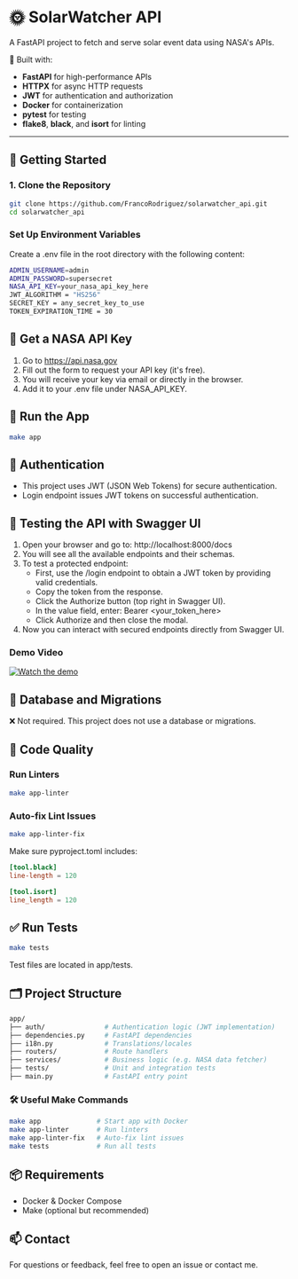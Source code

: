 # 🌞 SolarWatcher API

A FastAPI project to fetch and serve solar event data using NASA's APIs.

🔧 Built with:

- **FastAPI** for high-performance APIs
- **HTTPX** for async HTTP requests
- **JWT** for authentication and authorization
- **Docker** for containerization
- **pytest** for testing
- **flake8**, **black**, and **isort** for linting

---

## 🚀 Getting Started

### 1. Clone the Repository

```bash
git clone https://github.com/FrancoRodriguez/solarwatcher_api.git
cd solarwatcher_api
```

### Set Up Environment Variables
Create a .env file in the root directory with the following content:

```bash
ADMIN_USERNAME=admin
ADMIN_PASSWORD=supersecret
NASA_API_KEY=your_nasa_api_key_here
JWT_ALGORITHM = "HS256"
SECRET_KEY = any_secret_key_to_use
TOKEN_EXPIRATION_TIME = 30
```

## 🔐 Get a NASA API Key

1. Go to https://api.nasa.gov
2. Fill out the form to request your API key (it's free).
3. You will receive your key via email or directly in the browser.
4. Add it to your .env file under NASA_API_KEY.

## 🐳 Run the App

```bash
make app
```

## 🔐 Authentication

 - This project uses JWT (JSON Web Tokens) for secure authentication.
 - Login endpoint issues JWT tokens on successful authentication.

## 🧪 Testing the API with Swagger UI
1. Open your browser and go to: http://localhost:8000/docs
2. You will see all the available endpoints and their schemas.
3. To test a protected endpoint:
    - First, use the /login endpoint to obtain a JWT token by providing valid credentials.
    - Copy the token from the response.
    - Click the Authorize button (top right in Swagger UI).
    - In the value field, enter: Bearer <your_token_here>
    - Click Authorize and then close the modal.
4. Now you can interact with secured endpoints directly from Swagger UI.

### Demo Video

[![Watch the demo](https://img.youtube.com/vi/z7n9mJzFve4/0.jpg)](https://youtu.be/z7n9mJzFve4)



## 🧱 Database and Migrations
❌ Not required. This project does not use a database or migrations.

## 🧹 Code Quality

### Run Linters
```bash
make app-linter
```

### Auto-fix Lint Issues
```bash
make app-linter-fix
```

Make sure pyproject.toml includes:
```toml
[tool.black]
line-length = 120

[tool.isort]
line_length = 120
```

## ✅ Run Tests
```bash
make tests
```
Test files are located in app/tests.

## 🗂 Project Structure
```bash
app/
├── auth/               # Authentication logic (JWT implementation)
├── dependencies.py     # FastAPI dependencies
├── i18n.py             # Translations/locales
├── routers/            # Route handlers
├── services/           # Business logic (e.g. NASA data fetcher)
├── tests/              # Unit and integration tests
├── main.py             # FastAPI entry point
```

### 🛠 Useful Make Commands
```bash
make app              # Start app with Docker
make app-linter       # Run linters
make app-linter-fix   # Auto-fix lint issues
make tests            # Run all tests
```

## 📦 Requirements
 - Docker & Docker Compose
 - Make (optional but recommended)

 ## 📫 Contact
For questions or feedback, feel free to open an issue or contact me.